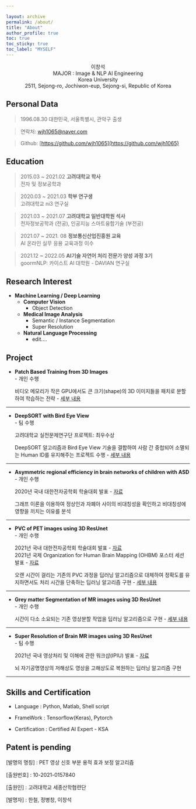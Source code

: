 ```yaml
---

layout: archive
permalink: /about/
title: "About"
author_profile: true
toc: true
toc_sticky: true
toc_label: "MYSELF"
---
```


<center>이창석</center>

<center>MAJOR : Image & NLP AI Engineering </center> 
<center>Korea University</center>
<center>2511, Sejong-ro, Jochiwon-eup, Sejong-si, Republic of Korea</center>

## Personal Data
> 1996.08.30 대한민국, 서울특별시, 관악구 출생

> 연락처: wjh1065@naver.com

> Github: [https://github.com/wjh1065](https://github.com/wjh1065)



## Education

> 2015.03 ~ 2021.02 **고려대학교 학사**  
> 전자 및 정보공학과

> 2020.03 ~ 2021.03 **학부 연구생**  
> 고려대학교 ni3 연구실

> 2021.03 ~ 2021.07 **고려대학교 일반대학원 석사**  
> 전자정보공학과 (전공), 인공지능 스마트융합기술 (부전공)

> 2021.07 ~ 2021. 08 **정보통신산업진흥원 교육**  
> AI 온라인 실무 응용 교육과정 이수

> 2021.12 ~ 2022.05 **AI기술 자연어 처리 전문가 양성 과정 3기**  
> goormNLP: 카이스트 AI 대학원 - DAVIAN 연구실



## Research Interest
- **Machine Learning / Deep Learning**
    - **Computer Vision**
        - Object Detection
    - **Medical Image Analysis**
        - Semantic / Instance Segmentation
        - Super Resolution
    - **Natural Language Processing** 
        - edit....



## Project
- **Patch Based Training from 3D Images**  
    \- 개인 수행
    
    비디오 메모리가 작은 GPU에서도 큰 크기(shape)의 3D 이미지들을 패치로 분할하여 학습하는 전략 - [세부 내용](https://wjh1065.github.io/project/3D-이미지-패치-학습/)

---

- **DeepSORT with Bird Eye View**  
    \- 팀 수행

    고려대학교 실전문제연구단 프로젝트: 최우수상

    DeepSORT 알고리즘과 Bird Eye View 기술을 결합하여 사람 간 중첩되어 소멸되는 Human ID를 유지해주는 프로젝트 수행 - [세부 내용](https://wjh1065.github.io/project/DeepSORT-with-BEV/)

---

- **Asymmetric regional efficiency in brain networks of children with ASD**  
    \- 개인 수행

    2020년 국내 대한전자공학회 학술대회 발표 - [자료](https://docs.google.com/document/d/1yTypzubBaEpFEyvPjvWv3GUEmFFgHkAY/edit?usp=sharing&ouid=100968520414242450367&rtpof=true&sd=true)

    그래프 이론을 이용하여 정상인과 자폐아 사이의 비대칭성을 확인하고 비대칭성에 영향을 끼치는 이유를 분석

---

- **PVC of PET images using 3D ResUnet**  
    \- 개인 수행

    2021년 국내 대한전자공학회 학술대회 발표 - [자료](https://drive.google.com/file/d/1DUi_a2rvAgi21ji3pNr5H6ZQ9cSARquX/view?usp=sharing)  
    2021년 국제 Organization for Human Brain Mapping (OHBM) 포스터 세션 발표 - [자료](https://drive.google.com/file/d/1WxfQTBUNqNVi1C0ccTvI-YtAq4s6_uJc/view?usp=sharing)

    오랜 시간이 걸리는 기존의 PVC 과정을 딥러닝 알고리즘으로 대체하여 정확도를 유지하면서도 처리 시간을 단축하는 딥러닝 알고리즘 구현 - [세부 내용](https://wjh1065.github.io/project/PVC-of-PET-images-using-3D-ResUnet/)

---

- **Grey matter Segmentation of MR images using 3D ResUnet**  
    \- 개인 수행

    시간이 다소 소요되는 기존 영상분할 작업을 딥러닝 알고리즘으로 구현 - [세부 내용](https://wjh1065.github.io/project/GM-segmentation-of-MR-images-using-3D-ResUnet/)

---

- **Super Resolution of Brain MR images using 3D ResUnet**  
    \- 팀 수행

    2021년 국내 영상처리 및 이해에 관한 워크샵(IPIU) 발표 - [자료](https://drive.google.com/file/d/1O4ilcxgErwZIlye9gKk1QX9Dj3INmV_D/view?usp=sharing)

    뇌 자기공명영상의 저해상도 영상을 고해상도로 복원하는 딥러닝 알고리즘 구현

---



## Skills and Certification
- Language : Python, Matlab, Shell script

- FrameWork : Tensorflow(Keras), Pytorch

- Certification : Certified AI Expert - KSA



## Patent is pending
[발명의 명칭] : PET 영상 신호 부분 용적 효과 보정 알고리즘

[출원번호] : 10-2021-0157840

[출원인] : 고려대학교 세종산학협련단

[발명자] : 한철, 정병창, 이창석